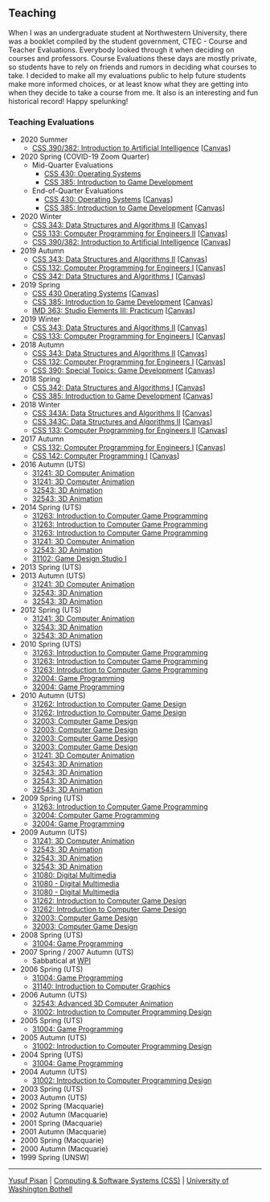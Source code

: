 ## Teaching

When I was an undergraduate student at Northwestern University, there
was a booklet compiled by the student government, CTEC - Course and
Teacher Evaluations. Everybody looked through it when deciding on
courses and professors. Course Evaluations these days are mostly
private, so students have to rely on friends and rumors in deciding
what courses to take. I decided to make all my evaluations public to
help future students make more informed choices, or at least know what
they are getting into when they decide to take a course from me. It
also is an interesting and fun historical record! Happy spelunking!

### Teaching Evaluations

- 2020 Summer
  - [CSS 390/382: Introduction to Artificial Intelligence](Pisan-SU20-CSS390A.pdf) [[Canvas](https://canvas.uw.edu/courses/1421045/)]
- 2020 Spring (COVID-19 Zoom Quarter)
  - Mid-Quarter Evaluations
    - [CSS 430: Operating Systems](Pisan-S120-CSS430A.pdf)
    - [CSS 385: Introduction to Game Development](Pisan-S120-CSS385A.pdf)
  - End-of-Quarter Evaluations
    - [CSS 430: Operating Systems](Pisan-SP20-CSS430A.pdf) [[Canvas](https://canvas.uw.edu/courses/1387441/)]
    - [CSS 385: Introduction to Game Development](Pisan-SP20-CSS385A.pdf) [[Canvas](https://canvas.uw.edu/courses/1387426/)]
- 2020 Winter
  - [CSS 343: Data Structures and Algorithms II](Pisan-WI20-CSS343B.pdf) [[Canvas](https://canvas.uw.edu/courses/1368325/)]
  - [CSS 133: Computer Programming for Engineers II](Pisan-WI20-CSS133A.pdf) [[Canvas](https://canvas.uw.edu/courses/1364348/)]
  - [CSS 390/382: Introduction to Artificial Intelligence](Pisan-WI20-CSS390A.pdf) [[Canvas](https://canvas.uw.edu/courses/1369529/)]
- 2019 Autumn
  - [CSS 343: Data Structures and Algorithms II](Pisan-AU19-CSS343A.pdf) [[Canvas](https://canvas.uw.edu/courses/1331916/)]
  - [CSS 132: Computer Programming for Engineers I](Pisan-AU19-CSS132A.pdf) [[Canvas](https://canvas.uw.edu/courses/1331917/)]
  - [CSS 342: Data Structures and Algorithms I](Pisan-AU19-CSS342D.pdf) [[Canvas](https://canvas.uw.edu/courses/1331914/)]
- 2019 Spring
  - [CSS 430 Operating Systems](Pisan-SP19-CSS430A.pdf) [[Canvas](https://canvas.uw.edu/courses/1309374/)]
  - [CSS 385: Introduction to Game Development](Pisan-SP19-CSS385A.pdf) [[Canvas](https://canvas.uw.edu/courses/1309344/)]
  - [IMD 363: Studio Elements III: Practicum](Pisan-SP19-B-IMD363A.pdf) [[Canvas](https://canvas.uw.edu/courses/1308937/)]
- 2019 Winter
  - [CSS 343: Data Structures and Algorithms II](Pisan-WI19-CSS343B.pdf) [[Canvas](https://canvas.uw.edu/courses/1269425/)]
  - [CSS 133: Computer Programming for Engineers I](Pisan-WI19-CSS133A.pdf) [[Canvas](https://canvas.uw.edu/courses/1264983/)]
- 2018 Autumn
  - [CSS 343: Data Structures and Algorithms II](Pisan-AU18-CSS343A.pdf) [[Canvas](https://canvas.uw.edu/courses/1232825/)]
  - [CSS 132: Computer Programming for Engineers I](Pisan-AU18-CSS132A.pdf) [[Canvas](https://canvas.uw.edu/courses/1232772/)]
  - [CSS 390: Special Topics: Game Development](Pisan-AU18-CSS390C.pdf) [[Canvas](https://canvas.uw.edu/courses/1243762/)]
- 2018 Spring
  - [CSS 342: Data Structures and Algorithms I](Pisan-SP18-CSS342A.pdf) [[Canvas](https://canvas.uw.edu/courses/1130860/)]
  - [CSS 385: Introduction to Game Development](Pisan-SP18-CSS385A.pdf) [[Canvas](https://canvas.uw.edu/courses/1130862/)]
- 2018 Winter
  - [CSS 343A: Data Structures and Algorithms II](Pisan-WI18-CSS343A.pdf) [[Canvas](https://canvas.uw.edu/courses/1124270/)]
  - [CSS 343C: Data Structures and Algorithms II](Pisan-WI18-CSS343C.pdf) [[Canvas](https://canvas.uw.edu/courses/1124270/)]
  - [CSS 133: Computer Programming for Engineers II](Pisan-WI18-CSS133A.pdf) [[Canvas](https://canvas.uw.edu/courses/1193468/)]
- 2017 Autumn
  - [CSS 132: Computer Programming for Engineers I](Pisan-AU17-CSS132A.pdf) [[Canvas](https://canvas.uw.edu/courses/1175454/)]
  - [CSS 142: Computer Programming I](Pisan-AU17-CSS142B.pdf) [[Canvas](https://canvas.uw.edu/courses/1174186/)]
- 2016 Autumn (UTS)
  - [31241: 3D Computer Animation](animation/2015/Individual_Report_31241-AUT-U-S-CMP1-01_114210.pdf)
  - [31241: 3D Computer Animation](animation/2015/Individual_Report_31241-AUT-U-S-CMP1-01_118069.pdf)
  - [32543: 3D Animation](animation/2015/Individual_Report_32543-AUT-U-S-CMP1-01_114467.pdf)
  - [32543: 3D Animation](animation/2015/Individual_Report_32543-AUT-U-S-CMP1-01_117977.pdf)
 - 2014 Spring (UTS)
   - [31263: Introduction to Computer Game Programming](GameProgramming/2014s2/Individual_Report_31263-SPR-U-S-CMP1-01_105047.pdf)
   - [31263: Introduction to Computer Game Programming](GameProgramming/2014s2/Individual_Report_31263-SPR-U-S-CMP1-02_105048.pdf)
   - [31263: Introduction to Computer Game Programming](GameProgramming/2014s2/Individual_Report_31263-SPR-U-S-LEC1-01_105049.pdf)
   - [31241: 3D Computer Animation](animation/2014/Individual_Report_31241-AUT-U-S-CMP1-01_98232.pdf)
   - [32543: 3D Animation](animation/2014/Individual_Report_32543-AUT-U-S-CMP1-01_98490.pdf)
   - [31102: Game Design Studio I](GameDesignStudio/2014s1/Individual_Report_31102-AUT-U-S-LEC1-01_98227.pdf)
 - 2013 Spring (UTS)
 - 2013 Autumn (UTS)
   - [31241: 3D Computer Animation](animation/2013/Individual_Report_31241-AUT-U-S-CMP1-01_83533.pdf)
   - [32543: 3D Animation](animation/2013/Individual_Report_32543-AUT-U-S-CMP1-01_83791.pdf)
   - [32543: 3D Animation](animation/2013/Individual_Report_32543-AUT-U-S-CMP1-02_83792.pdf)
 - 2012 Spring (UTS)
   - [31241: 3D Computer Animation](animation/2012/Individual_Report_31241-AUT-U-S-CMP1-01_72964.pdf)
   - [32543: 3D Animation](animation/2012/Individual_Report_32543-AUT-U-S-CMP1-01_73240.pdf)
   - [32543: 3D Animation](animation/2012/Individual_Report_32543-AUT-U-S-CMP1-02_73241.pdf)
 - 2010 Spring (UTS)
   - [31263: Introduction to Computer Game Programming](2010Spring/Individual_Report_31263-SPR-U-S-CMP1-01_51675.pdf)
   - [31263: Introduction to Computer Game Programming](2010Spring/Individual_Report_31263-SPR-U-S-CMP1-02_51676.pdf)
   - [31263: Introduction to Computer Game Programming](2010Spring/Individual_Report_31263-SPR-U-S-LEC1-01_51677.pdf)
   - [32004: Game Programming](2010Spring/Individual_Report_32004-SPR-U-S-CMP1-01_56054.pdf)
   - [32004: Game Programming](2010Spring/Individual_Report_32004-SPR-U-S-LEC1-01_51824.pdf)
- 2010 Autumn (UTS)
  - [31262: Introduction to Computer Game Design](gamedesign/Individual_Report_31262-AUT-U-S-CMP1-01_41869.pdf)
  - [31262: Introduction to Computer Game Design](gamedesign/Individual_Report_31262-AUT-U-S-LEC1-01_41871.pdf)
  - [32003: Computer Game Design](gamedesign/Individual_Report_32003-AUT-U-S-CMP1-01_42018.pdf)
  - [32003: Computer Game Design](gamedesign/Individual_Report_32003-AUT-U-S-CMP1-02_42019.pdf)
  - [32003: Computer Game Design](gamedesign/Individual_Report_32003-AUT-U-S-CMP1-03_42020.pdf)
  - [32003: Computer Game Design](gamedesign/Individual_Report_32003-AUT-U-S-LEC1-01_42021.pdf)
  - [31241: 3D Computer Animation](animation/2010/Individual_Report_31241-AUT-U-S-LEC1-01_41811.pdf)
  - [32543: 3D Animation](animation/2010/Individual_Report_32543-AUT-U-S-CMP1-01_42097.pdf)
  - [32543: 3D Animation](animation/2010/Individual_Report_32543-AUT-U-S-CMP1-02_42098.pdf)
  - [32543: 3D Animation](animation/2010/Individual_Report_32543-AUT-U-S-CMP1-03_42099.pdf)
  - [32543: 3D Animation](animation/2010/Individual_Report_32543-AUT-U-S-LEC1-01_42100.pdf)
 - 2009 Spring (UTS)
   - [31263: Introduction to Computer Game Programming](2009Spring/Individual_Report_31263-SPR-U-S-LEC1-01_35816.pdf)
   - [32004: Computer Game Programming](2009Spring/Individual_Report_32004-SPR-U-S-LEC1-01_35966.pdf)
   - [32004: Game Programming](2009Autumn/gamep/Individual_Report_32004-SPR-U-S-LEC1-01_16708.pdf)
 - 2009 Autumn (UTS)
   - [31241: 3D Computer Animation](2009Autumn/animation/Individual_Report_31241-AUT-U-S-CMP1-01_29420.pdf)
   - [32543: 3D Animation](2009Autumn/animation/Individual_Report_32543-AUT-U-S-CMP1-01_29671.pdf)
   - [32543: 3D Animation](2009Autumn/animation/Individual_Report_32543-AUT-U-S-CMP1-03_29673.pdf)
   - [32543: 3D Animation](2009Autumn/animation/Individual_Report_32543-AUT-U-S-LEC1-01_29674.pdf)
   - [31080: Digital Multimedia](2009Autumn/digimed/Individual_Report_31080-AUT-U-S-CMP1-01_29408.pdf)
   - [31080 - Digital Multimedia](2009Autumn/digimed/Individual_Report_31080-AUT-U-S-CMP1-02_29409.pdf)
   - [31080 - Digital Multimedia](2009Autumn/digimed/Individual_Report_31080-AUT-U-S-LEC1-01_29410.pdf)
   - [31262: Introduction to Computer Game Design](2009Autumn/gamed/Individual_Report_31262-AUT-U-S-CMP1-01_29475.pdf)
   - [31262: Introduction to Computer Game Design](2009Autumn/gamed/Individual_Report_31262-AUT-U-S-LEC1-01_29477.pdf)
   - [32003: Computer Game Design](2009Autumn/gamed/Individual_Report_32003-AUT-U-S-CMP1-02_29599.pdf)
   - [32003: Computer Game Design](2009Autumn/gamed/Individual_Report_32003-AUT-U-S-LEC1-01_29600.pdf)
 - 2008 Spring (UTS)
   - [31004: Game Programming](2008andearlier/evaluation-gamep-Spring2008.pdf)
 - 2007 Spring / 2007 Autumn (UTS)
   - Sabbatical at [WPI](https://www.wpi.edu/">WPI)
 - 2006 Spring (UTS)
   - [31004: Game Programming](2008andearlier/evaluation-gamep-Spring2006.pdf)
   - [31140: Introduction to Computer Graphics](2008andearlier/evaluation-graphics-Spring2006.pdf)
 - 2006 Autumn (UTS)
   - [32543: Advanced 3D Computer Animation ](2008andearlier/evaluation-3d-Autumn2006.pdf)
   - [31002: Introduction to Computer Programming Design](2008andearlier/evaluation-games-Autumn2006.pdf)
 - 2005 Spring (UTS)
   - [31004: Game Programming](2008andearlier/evaluation-gamep-Spring2005.pdf)
 - 2005 Autumn (UTS)
   - [31002: Introduction to Computer Programming Design](2008andearlier/evaluation-games-Autumn2005.pdf)
 - 2004 Spring (UTS)
   - [31004: Game Programming](2008andearlier/evaluation-gamep-Spring2004.pdf)
 - 2004 Autumn (UTS)
   - [31002: Introduction to Computer Programming Design](2008andearlier/evaluation-games-Autumn2004.pdf)
 - 2003 Spring (UTS)
 - 2003 Autumn (UTS)
 - 2002 Spring (Macquarie)
 - 2002 Autumn (Macquarie)
 - 2001 Spring (Macquarie)
 - 2001 Autumn (Macquarie)
 - 2000 Spring (Macquarie)
 - 2000 Autumn (Macquarie)
 - 1999 Spring (UNSW)

***

[Yusuf Pisan](https://pisanorg.github.io/yusuf/) | [Computing & Software Systems (CSS)](https://www.uwb.edu/css) | [University of Washington Bothell](https://www.uwb.edu/)

